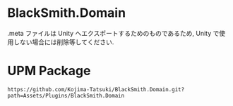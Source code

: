 # BlackSmith.Domain
.meta ファイルは Unity へエクスポートするためのものであるため, Unity で使用しない場合には削除等してください.
<!--
Aincrad  
An Incarnating Radius  
具現化する世界
-->

# UPM Package
`https://github.com/Kojima-Tatsuki/BlackSmith.Domain.git?path=Assets/Plugins/BlackSmith.Domain`
